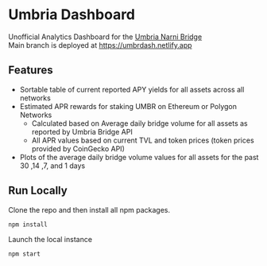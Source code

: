 # Umbria Dashboard

Unofficial Analytics Dashboard for the [Umbria Narni Bridge](https://bridge.umbria.network/staking-pool/)  
Main branch is deployed at https://umbrdash.netlify.app

## Features

- Sortable table of current reported APY yields for all assets across all networks
- Estimated APR rewards for staking UMBR on Ethereum or Polygon Networks
  - Calculated based on Average daily bridge volume for all assets as reported by Umbria Bridge API
  - All APR values based on current TVL and token prices (token prices provided by CoinGecko API)
- Plots of the average daily bridge volume values for all assets for the past 30 ,14 ,7, and 1 days

## Run Locally

Clone the repo and then install all npm packages.

```
npm install
```

Launch the local instance

```
npm start
```
